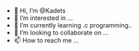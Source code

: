 - 👋 Hi, I’m @Kadets
- 👀 I’m interested in ...
- 🌱 I’m currently learning .c programming..
- 💞️ I’m looking to collaborate on ...
- 📫 How to reach me ...

<!---
Kadets/Kadets is a ✨ special ✨ repository because its `README.md` (this file) appears on your GitHub profile.
You can click the Preview link to take a look at your changes.
--->

